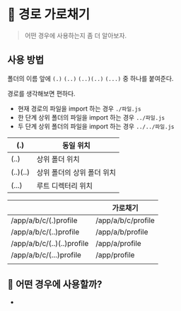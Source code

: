 # 🤔 경로 가로채기

> 어떤 경우에 사용하는지 좀 더 알아보자.
> 

## 사용 방법

폴더의 이름 앞에 `(.)` `(..)` `(..)(..)` `(...)` 중 하나를 붙여준다.

경로를 생각해보면 편하다. 

- 현재 경로의 파일을 import 하는 경우 `./파일.js`
- 한 단계 상위 폴더의 파일을 import 하는 경우 `../파일.js`
- 두 단계 상위 폴더의 파일을 import 하는 경우 `../../파일.js`

| (.)  | 동일 위치 |
| --- | --- |
| (..)  | 상위 폴더 위치 |
| (..)(..) | 상위 폴더의 상위 폴더 위치 |
| (...) | 루트 디렉터리 위치 |

|  | 가로채기 |
| --- | --- |
| /app/a/b/c/(.)profile | /app/a/b/c/profile |
| /app/a/b/c/(..)profile | /app/a/b/profile |
| /app/a/b/c/(..)(..)profile | /app/a/profile |
| /app/a/b/c/(...)profile | /app/profile |
|  |  |

## 🤔 어떤 경우에 사용할까?
- 